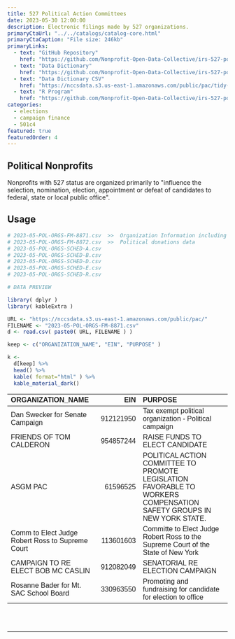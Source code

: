 ```yaml
---
title: 527 Political Action Committees
date: 2023-05-30 12:00:00
description: Electronic filings made by 527 organizations. 
primaryCtaUrl: "../../catalogs/catalog-core.html"
primaryCtaCaption: "File size: 246kb"
primaryLinks:
  - text: "GitHub Repository"
    href: "https://github.com/Nonprofit-Open-Data-Collective/irs-527-political-action-committee-disclosures/README.md"
  - text: "Data Dictionary"
    href: "https://github.com/Nonprofit-Open-Data-Collective/irs-527-political-action-committee-disclosures/blob/main/data-dictionary.md"
  - text: "Data Dictionary CSV"
    href: "https://nccsdata.s3.us-east-1.amazonaws.com/public/pac/tidy-data-dictionary.csv"
  - text: "R Program"
    href: "https://github.com/Nonprofit-Open-Data-Collective/irs-527-political-action-committee-disclosures/blob/main/parse-pol-org-disclosures.R"
categories:
  - elections
  - campaign finance
  - 501c4
featured: true
featuredOrder: 4
---
```


## Political Nonprofits

Nonprofits with 527 status are organized primarily to "influence the selection, nomination, election, appointment or defeat of candidates to federal, state or local public office".

## Usage

```r
# 2023-05-POL-ORGS-FM-8871.csv  >>  Organization Information including Officers/Directors and Related Entities
# 2023-05-POL-ORGS-FM-8872.csv  >>  Political donations data 
# 2023-05-POL-ORGS-SCHED-A.csv
# 2023-05-POL-ORGS-SCHED-B.csv
# 2023-05-POL-ORGS-SCHED-D.csv
# 2023-05-POL-ORGS-SCHED-E.csv
# 2023-05-POL-ORGS-SCHED-R.csv 

# DATA PREVIEW

library( dplyr )
library( kableExtra )

URL <- "https://nccsdata.s3.us-east-1.amazonaws.com/public/pac/"
FILENAME <- "2023-05-POL-ORGS-FM-8871.csv"
d <- read.csv( paste0( URL, FILENAME ) )

keep <- c("ORGANIZATION_NAME", "EIN", "PURPOSE" )

k <- 
  d[keep] %>% 
  head() %>%  
  kable( format="html" ) %>%
  kable_material_dark()
```


<table class=" lightable-material-dark" style='font-family: "Source Sans Pro", helvetica, sans-serif; margin-left: auto; margin-right: auto;'>
 <thead>
  <tr>
   <th style="text-align:left;"> ORGANIZATION_NAME </th>
   <th style="text-align:right;"> EIN </th>
   <th style="text-align:left;"> PURPOSE </th>
  </tr>
 </thead>
<tbody>
  <tr>
   <td style="text-align:left;"> Dan Swecker for Senate Campaign </td>
   <td style="text-align:right;"> 912121950 </td>
   <td style="text-align:left;"> Tax exempt political organization - Political campaign </td>
  </tr>
  <tr>
   <td style="text-align:left;"> FRIENDS OF TOM CALDERON </td>
   <td style="text-align:right;"> 954857244 </td>
   <td style="text-align:left;"> RAISE FUNDS TO ELECT CANDIDATE </td>
  </tr>
  <tr>
   <td style="text-align:left;"> ASGM PAC </td>
   <td style="text-align:right;"> 61596525 </td>
   <td style="text-align:left;"> POLITICAL ACTION COMMITTEE TO PROMOTE LEGISLATION FAVORABLE TO WORKERS COMPENSATION SAFETY GROUPS IN NEW YORK STATE. </td>
  </tr>
  <tr>
   <td style="text-align:left;"> Comm to Elect Judge Robert Ross to Supreme Court </td>
   <td style="text-align:right;"> 113601603 </td>
   <td style="text-align:left;"> Committe to Elect Judge Robert Ross to the Supreme Court of the State of New York </td>
  </tr>
  <tr>
   <td style="text-align:left;"> CAMPAIGN TO RE ELECT BOB  MC CASLIN </td>
   <td style="text-align:right;"> 912082049 </td>
   <td style="text-align:left;"> SENATORIAL RE ELECTION CAMPAIGN </td>
  </tr>
  <tr>
   <td style="text-align:left;"> Rosanne Bader for Mt. SAC School Board </td>
   <td style="text-align:right;"> 330963550 </td>
   <td style="text-align:left;"> Promoting and fundraising for candidate for election to office </td>
  </tr>
</tbody>
</table>

<br>
<br>
<hr>
<br>


